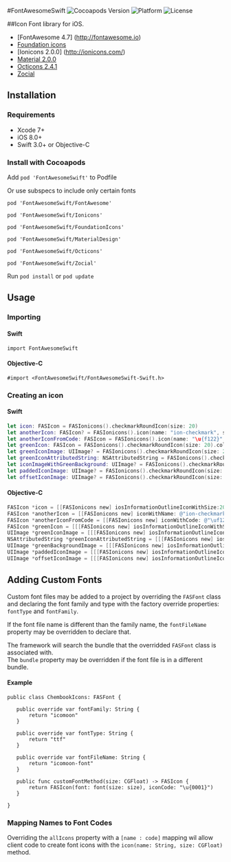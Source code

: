 #FontAwesomeSwift ![Cocoapods Version](https://img.shields.io/cocoapods/v/FontAwesomeSwift.svg?style=flat) ![Platform](https://img.shields.io/cocoapods/p/FontAwesomeSwift.svg?style=flat) ![License](https://img.shields.io/cocoapods/l/FontAwesomeSwift.svg?style=flat)

##Icon Font library for iOS.
- [FontAwesome 4.7] (http://fontawesome.io)
- [Foundation icons](http://zurb.com/playground/foundation-icon-fonts-3)
- [Ionicons 2.0.0] (http://ionicons.com/)
- [Material 2.0.0](https://google.github.io/material-design-icons/)
- [Octicons 2.4.1](https://octicons.github.com/)
- [Zocial](http://zocial.smcllns.com/)

## Installation
### Requirements
- Xcode 7+
- iOS 8.0+
- Swift 3.0+ or Objective-C

### Install with Cocoapods

Add `pod 'FontAwesomeSwift'` to Podfile

Or use subspecs to include only certain fonts

`pod 'FontAwesomeSwift/FontAwesome'`

`pod 'FontAwesomeSwift/Ionicons'`

`pod 'FontAwesomeSwift/FoundationIcons'`

`pod 'FontAwesomeSwift/MaterialDesign'`

`pod 'FontAwesomeSwift/Octicons'`

`pod 'FontAwesomeSwift/Zocial'`

Run `pod install` or `pod update`

## Usage
### Importing

#### Swift
`import FontAwesomeSwift`

#### Objective-C
`#import <FontAwesomeSwift/FontAwesomeSwift-Swift.h>`

### Creating an icon
#### Swift
```swift
let icon: FASIcon = FASIonicons().checkmarkRoundIcon(size: 20)
let anotherIcon: FASIcon? = FASIonicons().icon(name: "ion-checkmark", size: 20)
let anotherIconFromCode: FASIcon = FASIonicons().icon(name: "\u{f122}", size: 20)
let greenIcon: FASIcon = FASIonicons().checkmarkRoundIcon(size: 20).color(color: UIColor.green)
let greenIconImage: UIImage? = FASIonicons().checkmarkRoundIcon(size: 20).color(color: UIColor.green).image
let greenIconAttributedString: NSAttributedString = FASIonicons().checkmarkRoundIcon(size: 20).color(color: UIColor.green).attributedString 
let iconImageWithGreenBackground: UIImage? = FASIonicons().checkmarkRoundIcon(size: 20).backgroundColor(color: UIColor.green).image
let paddedIconImage: UIImage? = FASIonicons().checkmarkRoundIcon(size: 20).padding(padding: 10).image
let offsetIconImage: UIImage? = FASIonicons().checkmarkRoundIcon(size: 20).offset(x: 20, y: 20).image
```


#### Objective-C
```objective-c
FASIcon *icon = [[FASIonicons new] iosInformationOutlineIconWithSize:20];
FASIcon *anotherIcon = [[FASIonicons new] iconWithName: @"ion-checkmark" size:20];
FASIcon *anotherIconFromCode = [[FASIonicons new] iconWithCode: @"\uf122" size:20];
FASIcon *greenIcon = [[[FASIonicons new] iosInformationOutlineIconWithSize:20] colorWithColor:[UIColor greenColor]];
UIImage *greenIconImage = [[[FASIonicons new] iosInformationOutlineIconWithSize:20] colorWithColor:[UIColor greenColor]].image;
NSAttributedString *greenIconAttributedString = [[[FASIonicons new] iosInformationOutlineIconWithSize:20] colorWithColor:[UIColor greenColor]].attributedString;
UIImage *greenBackgroundImage = [[[FASIonicons new] iosInformationOutlineIconWithSize:20] backgroundColorWithColor:[UIColor greenColor]].image;
UIImage *paddedIconImage = [[[FASIonicons new] iosInformationOutlineIconWithSize:20] paddingWithPadding: 10].image;
UIImage *offsetIconImage = [[[FASIonicons new] iosInformationOutlineIconWithSize:20] offsetWithX: 20 y: 20].image;
```

## Adding Custom Fonts
Custom font files may be added to a project by overriding the `FASFont` class
and declaring the font family and type with the factory override properties:
 `fontType` and `fontFamily`.  

 If the font file name is different than the family name, the `fontFileName` property may be overridden to declare that.  

 The framework will search the bundle that the overridded `FASFont` class is associated with.  
 The `bundle` property may be overridden if the font file is in a different bundle.

#### Example
 ```
 public class ChembookIcons: FASFont {

    public override var fontFamily: String {
        return "icomoon"
    }
    
    public override var fontType: String {
        return "ttf"
    }
    
    public override var fontFileName: String {
        return "icomoon-font"
    }

    public func customFontMethod(size: CGFloat) -> FASIcon {
        return FASIcon(font: font(size: size), iconCode: "\u{0001}")
    }
    
}
 ```

### Mapping Names to Font Codes
 Overriding the `allIcons` property with a `[name : code]` mapping wil allow client code to create font icons with the `icon(name: String, size: CGFloat)` method.